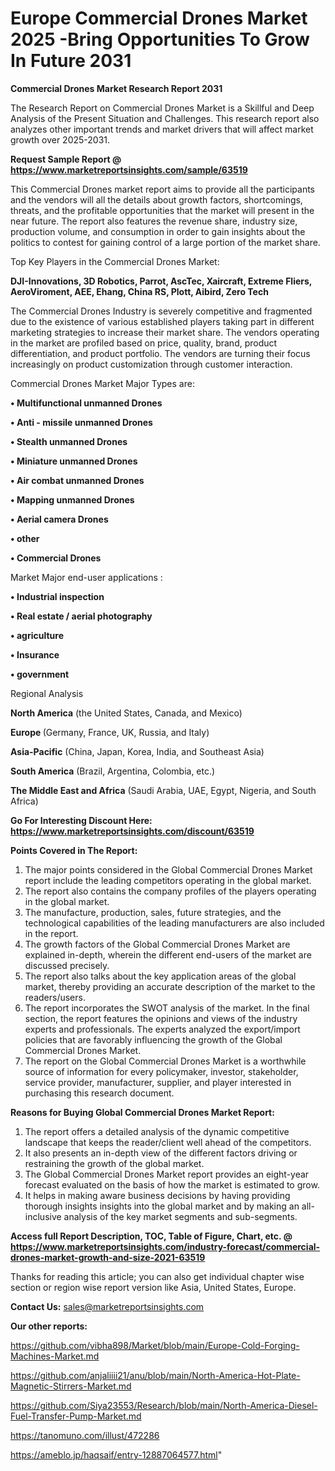 # Europe Commercial Drones Market 2025 -Bring Opportunities To Grow In Future 2031

<strong>Commercial Drones Market Research Report 2031</strong>

The Research Report on Commercial Drones Market is a Skillful and Deep Analysis of the Present Situation and Challenges. This research report also analyzes other important trends and market drivers that will affect market growth over 2025-2031.

<strong>Request Sample Report @ <a href=https://www.marketreportsinsights.com/sample/63519>https://www.marketreportsinsights.com/sample/63519</a></strong>

This Commercial Drones market report aims to provide all the participants and the vendors will all the details about growth factors, shortcomings, threats, and the profitable opportunities that the market will present in the near future. The report also features the revenue share, industry size, production volume, and consumption in order to gain insights about the politics to contest for gaining control of a large portion of the market share.

Top Key Players in the Commercial Drones Market:

<strong>DJI-Innovations, 3D Robotics, Parrot, AscTec, Xaircraft, Extreme Fliers, AeroViroment, AEE, Ehang, China RS, Plott, Aibird, Zero Tech</strong>

The Commercial Drones Industry is severely competitive and fragmented due to the existence of various established players taking part in different marketing strategies to increase their market share. The vendors operating in the market are profiled based on price, quality, brand, product differentiation, and product portfolio. The vendors are turning their focus increasingly on product customization through customer interaction.

Commercial Drones Market Major Types are:

<strong>• Multifunctional unmanned Drones

• Anti - missile unmanned Drones

• Stealth unmanned Drones

• Miniature unmanned Drones

• Air combat unmanned Drones

• Mapping unmanned Drones

• Aerial camera Drones

• other

• Commercial Drones</strong>

Market Major end-user applications :

<strong>• Industrial inspection

• Real estate / aerial photography

• agriculture

• Insurance

• government</strong>

Regional Analysis

</u><strong><b>North America</b></strong> (the United States, Canada, and Mexico)

<strong><b>Europe </b></strong>(Germany, France, UK, Russia, and Italy)

<strong><b>Asia-Pacific</b></strong> (China, Japan, Korea, India, and Southeast Asia)

<strong><b>South America</b></strong> (Brazil, Argentina, Colombia, etc.)

<strong><b>The Middle East and Africa</b></strong> (Saudi Arabia, UAE, Egypt, Nigeria, and South Africa)

<strong>Go For Interesting Discount Here: <a href=https://www.marketreportsinsights.com/discount/63519>https://www.marketreportsinsights.com/discount/63519</a></strong>

<strong>Points Covered in The Report:</strong>
<ol>
  <li>The major points considered in the Global Commercial Drones Market report include the leading competitors operating in the global market.</li>
  <li>The report also contains the company profiles of the players operating in the global market.</li>
  <li>The manufacture, production, sales, future strategies, and the technological capabilities of the leading manufacturers are also included in the report.</li>
  <li>The growth factors of the Global Commercial Drones Market are explained in-depth, wherein the different end-users of the market are discussed precisely.</li>
  <li>The report also talks about the key application areas of the global market, thereby providing an accurate description of the market to the readers/users.</li>
  <li>The report incorporates the SWOT analysis of the market. In the final section, the report features the opinions and views of the industry experts and professionals. The experts analyzed the export/import policies that are favorably influencing the growth of the Global Commercial Drones Market.</li>
  <li>The report on the Global Commercial Drones Market is a worthwhile source of information for every policymaker, investor, stakeholder, service provider, manufacturer, supplier, and player interested in purchasing this research document.</li>
</ol>
<strong>Reasons for Buying Global Commercial Drones Market Report:</strong>

<ol>
  <li>The report offers a detailed analysis of the dynamic competitive landscape that keeps the reader/client well ahead of the competitors.</li>
  <li>It also presents an in-depth view of the different factors driving or restraining the growth of the global market.</li>
  <li>The Global Commercial Drones Market report provides an eight-year forecast evaluated on the basis of how the market is estimated to grow.</li>
  <li>It helps in making aware business decisions by having providing thorough insights insights into the global market and by making an all-inclusive analysis of the key market segments and sub-segments.</li>
</ol>
<strong>Access full Report Description, TOC, Table of Figure, Chart, etc. @ <a href=https://www.marketreportsinsights.com/industry-forecast/commercial-drones-market-growth-and-size-2021-63519>https://www.marketreportsinsights.com/industry-forecast/commercial-drones-market-growth-and-size-2021-63519</a></strong>


Thanks for reading this article; you can also get individual chapter wise section or region wise report version like Asia, United States, Europe.

<strong>Contact Us:</strong>
sales@marketreportsinsights.com

<strong>Our other reports:</strong>

<a href=https://github.com/vibha898/Market/blob/main/Europe-Cold-Forging-Machines-Market.md>https://github.com/vibha898/Market/blob/main/Europe-Cold-Forging-Machines-Market.md</a>

<a href=https://github.com/anjaliiii21/anu/blob/main/North-America-Hot-Plate-Magnetic-Stirrers-Market.md>https://github.com/anjaliiii21/anu/blob/main/North-America-Hot-Plate-Magnetic-Stirrers-Market.md</a>

<a href=https://github.com/Siya23553/Research/blob/main/North-America-Diesel-Fuel-Transfer-Pump-Market.md>https://github.com/Siya23553/Research/blob/main/North-America-Diesel-Fuel-Transfer-Pump-Market.md</a>

<a href=https://tanomuno.com/illust/472286>https://tanomuno.com/illust/472286</a>

<a href=https://ameblo.jp/haqsaif/entry-12887064577.html>https://ameblo.jp/haqsaif/entry-12887064577.html</a>"
